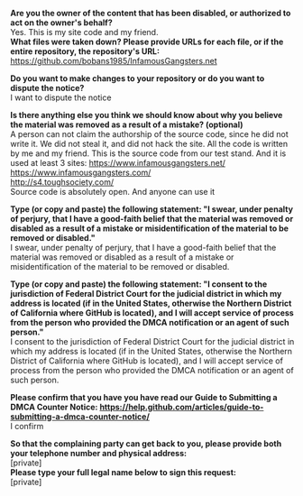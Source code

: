 **Are you the owner of the content that has been disabled, or authorized to act on the owner's behalf?**  
Yes. This is my site code and my friend.  
**What files were taken down? Please provide URLs for each file, or if the entire repository, the repository's URL:**  
https://github.com/bobans1985/InfamousGangsters.net

**Do you want to make changes to your repository or do you want to dispute the notice?**  
I want to dispute the notice

**Is there anything else you think we should know about why you believe the material was removed as a result of a mistake? (optional)**  
A person can not claim the authorship of the source code, since he did not write it. We did not steal it, and did not hack the site. All the code is written by me and my friend. This is the source code from our test stand. And it is used at least 3 sites:
https://www.infamousgangsters.net/  
https://www.infamousgangsters.com/  
http://s4.toughsociety.com/  
Source code is absolutely open. And anyone can use it  

**Type (or copy and paste) the following statement: "I swear, under penalty of perjury, that I have a good-faith belief that the material was removed or disabled as a result of a mistake or misidentification of the material to be removed or disabled."**  
I swear, under penalty of perjury, that I have a good-faith belief that the material was removed or disabled as a result of a mistake or misidentification of the material to be removed or disabled.

**Type (or copy and paste) the following statement: "I consent to the jurisdiction of Federal District Court for the judicial district in which my address is located (if in the United States, otherwise the Northern District of California where GitHub is located), and I will accept service of process from the person who provided the DMCA notification or an agent of such person."**  
I consent to the jurisdiction of Federal District Court for the judicial district in which my address is located (if in the United States, otherwise the Northern District of California where GitHub is located), and I will accept service of process from the person who provided the DMCA notification or an agent of such person.

**Please confirm that you have you have read our Guide to Submitting a DMCA Counter Notice: https://help.github.com/articles/guide-to-submitting-a-dmca-counter-notice/**  
I confirm

**So that the complaining party can get back to you, please provide both your telephone number and physical address:**  
[private]  
**Please type your full legal name below to sign this request:**  
[private]
